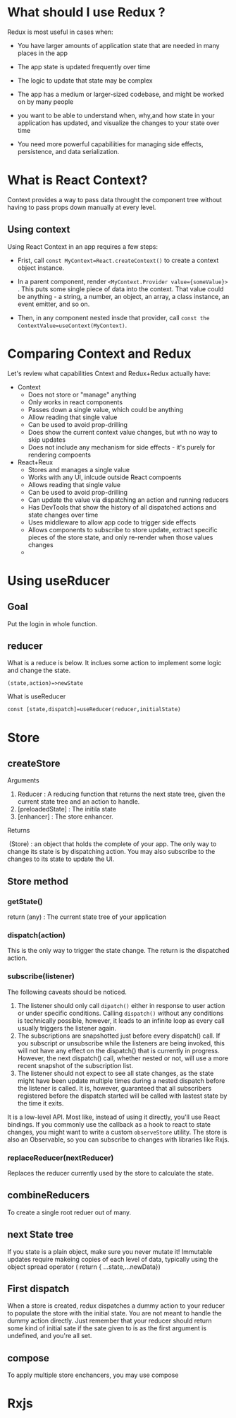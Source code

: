 # What should I use Redux ?

Redux is most useful in cases when:

- You have larger amounts of application state that are needed in many places in the app

- The app state is updated frequently over time

- The logic to update that state may be complex

- The app has a medium or larger-sized codebase, and might be worked on by many people

- you want to be able to understand when, why,and how state in your application has updated, and visualize the changes to your state over time

- You need more powerful capabiliities for managing side effects, persistence, and data serialization.

  

# What is React Context?

Context provides a way to pass data throught the component tree without having to pass props down manually at every level.

## Using context

Using React Context in an app requires a few steps:

- Frist, call `const MyContext=React.createContext()` to create a  context object instance.

- In a parent component, render `<MyContext.Provider value={someValue}> `. This puts some single piece of data into the context. That value could be anything - a string, a number, an object, an array, a class instance, an event emitter, and so on.

- Then, in any component nested insde that provider, call `const the ContextValue=useContext(MyContext)`.

  

# Comparing Context and Redux

Let's review what capabilities Cntext and Redux+Redux actually have:

- Context
  - Does not store or "manage" anything
  - Only works in react components
  - Passes down a single value, which could be anything
  - Allow reading that single value
  - Can be used to avoid prop-drilling
  - Does show the current context value changes, but wth no way to skip updates
  - Does not include any mechanism for side effects - it's purely for rendering compoents
- React+Reux
  - Stores and manages a single value
  - Works with any UI, inlcude outside React compoents
  - Allows reading that single value
  - Can be used to avoid prop-drilling
  - Can update the value via dispatching an action and running reducers
  - Has DevTools that show the history of all dispatched actions and state changes over time
  - Uses middleware to allow app code to trigger side effects
  - Allows components to subscribe to store update, extract specific pieces of the store state, and only re-render when those values changes
  - 

# Using useRducer

## Goal

Put the login in whole function. 

## reducer

What is a reduce is below. It inclues some action to implement some logic and change the state.

```
(state,action)=>newState
```

What is useReducer

```
const [state,dispatch]=useReducer(reducer,initialState)
```

# Store

## createStore

Arguments

1. Reducer : A reducing function that returns the next state tree, given the current state tree and an action to handle.
2. [preloadedState] : The initila state
3. [enhancer] : The store enhancer. 

Returns

​	(Store) : an object that holds the complete of your app. The only way to change its state is by dispatching action. You may also subscribe to the changes to its state to update the UI.

## Store method

### getState()

return  (any) : The current state tree of your application

### dispatch(action)

This is the only way to trigger the state change. The return is the dispatched action.

### subscribe(listener)

The following caveats should be noticed.

1. The listener should only call `dipatch()` either in response to user action or under specific conditions. Calling `dispatch()` without any conditions is technically possible, however, it leads to an infinite loop as every call usually triggers the listener again.
2. The subscriptions are snapshotted just before every dispatch() call. If you subscript or unsubscribe while the listeners are being invoked, this will not have any effect on the dispatch() that is currently in progress. However, the next dispatch() call, whether nested or not, will use a more recent snapshot of the subscription list.
3. The listener should not expect to see all state changes, as the state might have been update multiple times during a nested dispatch before the listener is called. It is, however, guaranteed that all subscribers registered before the dispatch started will be called with lastest state by the time it exits.

It is a low-level API. Most like, instead of using it directly, you'll use React bindings. If you commonly use the callback as a hook to react to state changes, you might want to write a custom `observeStore` utility. The store is also an Observable, so you can subscribe to changes with libraries like Rxjs.

### replaceReducer(nextReducer)

Replaces the reducer currently used by the store to calculate the state.

## combineReducers 

To create a single root reduer out of many.

## next State tree

If you state is a plain object, make sure you never mutate it! Immutable updates require makeing copies of each level of data, typically using the object spread operator ( return { ...state,...newData})

## First dispatch

When a store is created, redux dispatches a dummy action to your reducer to populate the store with the initial state. You are not meant to handle the dummy action directly. Just remember that your reducer should return some kind of initial sate if the sate given to is as the first argument is undefined, and you're all set.

## compose

To apply multiple store enchancers, you may use compose

# Rxjs

